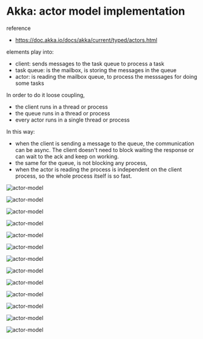 # Akka: actor model implementation

reference
- https://doc.akka.io/docs/akka/current/typed/actors.html


elements play into:

- client: sends messages to the task queue to process a task
- task queue: is the mailbox, is storing the messages in the queue
- actor: is reading the mailbox queue, to process the messsages for doing some tasks

In order to do it loose coupling,
- the client runs in a thread or process
- the queue runs in a thread or process
- every actor runs in a single thread or process

In this way:

- when the client is sending a message to the queue, 
the communication can be async. The client doesn't need to block waiting the response or 
can wait to the ack and keep on working. 
- the same for the queue, is not blocking any process,
- when the actor is reading the process is independent on the client process, 
so the whole process itself is so fast.


![actor-model](_img/actor-model-00.jpeg)

![actor-model](_img/actor-model-01.png)

![actor-model](_img/01.jpg)

![actor-model](_img/02.jpg)

![actor-model](_img/03.jpg)

![actor-model](_img/04.jpg)

![actor-model](_img/05.jpg)

![actor-model](_img/06.jpg)

![actor-model](_img/07.jpg)

![actor-model](_img/08.jpg)

![actor-model](_img/09.jpg)

![actor-model](_img/10.jpg)

![actor-model](_img/11.jpg)